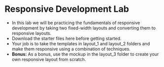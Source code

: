 # Responsive Development Lab

- In this lab we will be practicing the fundamentals of responsive development by taking two fixed-width layouts and converting them to responsive layouts.
- Download the starter files here before getting started.
- Your job is to take the templates in layout_1 and layout_2 folders and make them responsive using a combination of techniques.
- **Bonus:** As a bonus, use the mockup in the layout_3 folder to create your own responsive layout from scratch.